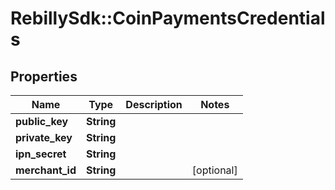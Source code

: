 # RebillySdk::CoinPaymentsCredentials

## Properties
Name | Type | Description | Notes
------------ | ------------- | ------------- | -------------
**public_key** | **String** |  | 
**private_key** | **String** |  | 
**ipn_secret** | **String** |  | 
**merchant_id** | **String** |  | [optional] 

